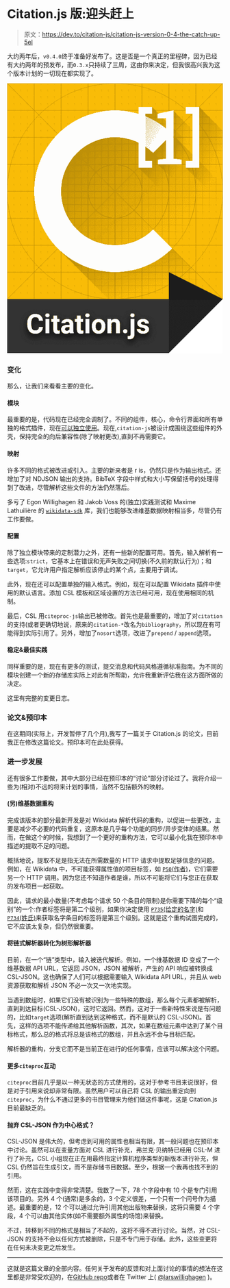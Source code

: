 # Citation.js 版:迎头赶上

> 原文：<https://dev.to/citation-js/citation-js-version-0-4-the-catch-up-5el>

大约两年后，`v0.4.0`终于准备好发布了。这是否是一个真正的里程碑，因为已经有大约两年的预发布，而`0.3.x`只持续了三周，这由你来决定，但我很高兴我为这个版本计划的一切现在都实现了。

[![Citation.js logo](img/cbc0090b322c5c618211630862946550.png)](https://res.cloudinary.com/practicaldev/image/fetch/s--VIM9hLYx--/c_limit%2Cf_auto%2Cfl_progressive%2Cq_auto%2Cw_880/https://citation.js.org/static/img/square_logo.png)

### 变化

那么，让我们来看看主要的变化。

#### 模块

最重要的是，代码现在已经完全调制了。不同的组件，核心，命令行界面和所有单独的格式插件，现在[可以独立使用](https://www.npmjs.com/org/citation-js)。现在,`citation-js`被设计成围绕这些组件的外壳，保持完全的向后兼容性(除了映射更改),直到不再需要它。

#### 映射

许多不同的格式被改进或引入。主要的新来者是 r is，仍然只是作为输出格式。还增加了对 NDJSON 输出的支持。BibTeX 字段中样式和大小写保留括号的处理得到了改进，尽管解析这些文件的方法仍然落后。

多亏了 Egon Willighagen 和 Jakob Voss 的(独立)实践测试和 Maxime Lathuilière 的 [`wikidata-sdk`](https://github.com/maxlath/wikidata-sdk/commits?author=maxlath) 库，我们也能够改进维基数据映射相当多，尽管仍有工作要做。

#### 配置

除了独立模块带来的定制潜力之外，还有一些新的配置可用。首先，输入解析有一些选项:`strict`，它基本上在错误和无声失败之间切换(不久前的默认行为)；和`target`，它允许用户指定解析应该停止的某个点，主要用于调试。

此外，现在还可以配置单独的输入格式。例如，现在可以配置 Wikidata 插件中使用的默认语言。添加 CSL 模板和区域设置的方法已经可用，现在使用相同的机制。

最后，CSL 用`citeproc-js`输出已被修改。首先也是最重要的，增加了对`citation`的支持(或者更确切地说，原来的`citation-*`改名为`bibliography`，所以现在有可能得到实际引用了。另外，增加了`nosort`选项，改进了`prepend` / `append`选项。

#### 稳定&最佳实践

同样重要的是，现在有更多的测试，提交消息和代码风格遵循标准指南。为不同的模块创建一个新的存储库实际上对此有所帮助，允许我重新评估我在这方面所做的决定。

这里有完整的变更日志。

### 论文&预印本

在这期间(实际上，开发暂停了几个月),我写了一篇关于 Citation.js 的论文，目前我正在修改这篇论文。预印本可在此处获得。

### 进一步发展

还有很多工作要做，其中大部分已经在预印本的“讨论”部分讨论过了。我将介绍一些为(相对)不远的将来计划的事情，当然不包括额外的映射。

#### (另)维基数据重构

完成该版本的部分最新开发是对 Wikidata 解析代码的重构，以促进一些更改，主要是减少不必要的代码重复，这原本是几乎每个功能的同步/异步变体的结果。然而，在做这个的时候，我想到了一个更好的重构方法，它可以最小化我在预印本中描述的提取不足的问题。

概括地说，提取不足是指无法在所需数量的 HTTP 请求中提取足够信息的问题。例如，在 Wikidata 中，不可能获得属性值的项目标签，如 [`P50`(作者)](https://www.wikidata.org/wiki/Property:P50)，它们需要另一个 HTTP 调用。因为您还不知道作者是谁，所以不可能将它们与您正在获取的发布项目一起获取。

因此，请求的最小数量(不考虑每个请求 50 个条目的限制)是你需要下降的每个“级别”的一个:作者标签将是第二个级别，如果你决定使用 [`P735`(给定的名字)](https://www.wikidata.org/wiki/Property:P735)和 [`P734`(姓氏)](https://www.wikidata.org/wiki/Property:P734)来获取名字条目的标签将是第三个级别。这就是这个重构试图完成的，它不应该太复杂，但仍然很重要。

#### 将链式解析器转化为树形解析器

目前，在一个“链”类型中，输入被迭代解析。例如，一个维基数据 ID 变成了一个维基数据 API URL，它返回 JSON，JSON 被解析，产生的 API 响应被转换成 CSL-JSON。这也确保了人们可以根据需要输入 Wikidata API URL，并且从 web 资源获取和解析 JSON 不必一次又一次地实现。

当遇到数组时，如果它们没有被识别为一些特殊的数组，那么每个元素都被解析，直到到达目标(CSL-JSON)，这时它返回。然而，这对于一些新特性来说是有问题的，比如`target`选项(解析直到达到这种格式，而不是默认的 CSL-JSON)。首先，这样的选项不能传递给其他解析函数，其次，如果在数组元素中达到了某个目标格式，那么总的格式将总是该格式的数组，并且永远不会与目标匹配。

解析器的重构，分支它而不是当前正在进行的任何事情，应该可以解决这个问题。

#### 更多`citeproc`互动

`citeproc`目前几乎是以一种无状态的方式使用的，这对于参考书目来说很好，但是对于引用来说却非常有限。虽然用户可以自己将 CSL 的输出重定向到`citeproc`，为什么不通过更多的书目管理来为他们做这件事呢，这是 Citation.js 目前最缺乏的。

#### 抛弃 CSL-JSON 作为中心格式？

CSL-JSON 是伟大的，但考虑到可用的属性也相当有限，其一般问题也在预印本中讨论。虽然可以在变量方面对 CSL 进行补充，弗兰克·贝纳特已经用 CSL-M 进行了补充，CSL 小组现在正在用最终指定计算机程序类型的新版本进行补充，但 CSL 仍然旨在生成引文，而不是存储书目数据。至少，根据一个我再也找不到的引用。

然而，这在实践中变得非常清楚。我数了一下，78 个字段中有 10 个是专门引用该项目的。另外 4 个(通常)是多余的，3 个定义很差，一个只有一个问号作为描述。最重要的是，12 个可以通过允许引用其他出版物来替换，这将只需要 4 个字段，4 个可以由其他实体(如不需要额外属性的场馆)来替换。

不过，转移到不同的格式是相当了不起的，这将不得不进行讨论。当然，对 CSL-JSON 的支持不会以任何方式被删除，只是不专门用于存储。此外，这些变更将在任何未决变更之后发生。

* * *

这就是这篇文章的全部内容。任何关于发布的反馈和对上面讨论的事情的想法在这里都是非常受欢迎的，在[GitHub repo](https://github.com/citation-js/citation-js)或者在 Twitter 上( [@larswillighagen](https://twitter.com/larswillighagen) )。